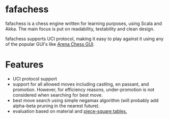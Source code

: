 <h1>fafachess</h1>
fafachess is a chess engine written for learning purposes, using Scala and Akka.
The main focus is put on readability, testability and clean design.

fafachess supports UCI protocol, making it easy to play against it using any of the popular GUI's like <a href="www.playwitharena.com">Arena Chess GUI</a>.


<h1>Features</h1>
<ul>
<li>UCI protocol support</li>
<li>support for all allowed moves including castling, en passant, and promotion.
However, for efficiency reasons, under-promotion is not considered when searching for best move.</li>
<li>best move search using simple negamax algorithm (will probably add alpha-beta pruning in the nearest future).</li>
<li>evaluation based on material and <a href="https://chessprogramming.wikispaces.com/Piece-Square+tables">piece-square tables.</a></li>
</ul>
